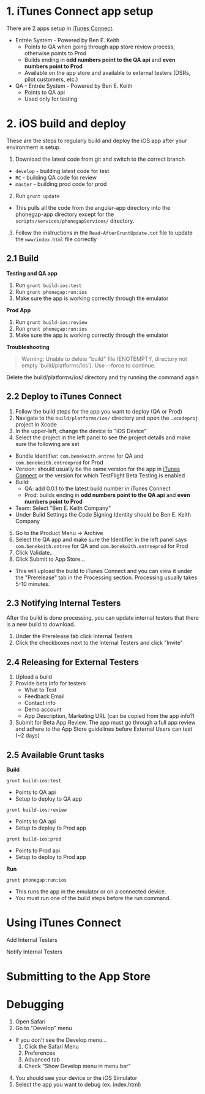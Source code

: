# 1. iTunes Connect app setup

There are 2 apps setup in [iTunes Connect](itunesconnect.apple.com).

 - Entrée System - Powered by Ben E. Keith
   - Points to QA when going through app store review process, otherwise points to Prod
   - Builds ending in **odd numbers point to the QA api** and **even numbers point to Prod**
   - Available on the app store and available to external testers (DSRs, pilot customers, etc.)
 - QA - Entrée System - Powered by Ben E. Keith
   - Points to QA api
   - Used only for testing

# 2. iOS build and deploy

These are the steps to regularly build and deploy the iOS app after your environment is setup.

1. Download the latest code from git and switch to the correct branch
  - ```develop``` - building latest code for test
  - ```RC``` - building QA code for review
  - ```master``` - building prod code for prod
2. Run ```grunt update```
  - This pulls all the code from the angular-app directory into the phonegap-app directory except for the ```scripts/services/phonegapServices/``` directory.
3. Follow the instructions in the ```Read-AfterGruntUpdate.txt``` file to update the ```www/index.html``` file correctly

## 2.1 Build

**Testing and QA app**

1. Run ```grunt build-ios:test```
2. Run ```grunt phonegap:run:ios```
3. Make sure the app is working correctly through the emulator

**Prod App**

1. Run ```grunt build-ios:review```
2. Run ```grunt phonegap:run:ios```
3. Make sure the app is working correctly through the emulator

**Troubleshooting**

> Warning: Unable to delete "build" file (ENOTEMPTY, directory not empty 'build/platforms/ios'). Use --force to continue.

Delete the build/platforms/ios/ directory and try running the command again	

## 2.2 Deploy to iTunes Connect

1. Follow the build steps for the app you want to deploy (QA or Prod)
2. Navigate to the ```build/platforms/ios/``` directory and open the ```.xcodeproj``` project in Xcode
3. In the upper-left, change the device to "iOS Device"
4. Select the project in the left panel to see the project details and make sure the following are set
 - Bundle Identifier: ```com.benekeith.entree``` for QA and ```com.benekeith.entreeprod``` for Prod
 - Version: should usually be the same version for the app in [iTunes Connect](itunesconnect.apple.com) or the version for which TestFlight Beta Testing is enabled
 - Build: 
	 - QA: add 0.0.1 to the latest build number in iTunes Connect
	 - Prod: builds ending in **odd numbers point to the QA api** and **even numbers point to Prod**
 - Team: Select "Ben E. Keith Company"
 - Under Build Settings the Code Signing Identity should be Ben E. Keith Company
5. Go to the Product Menu -> Archive
6. Select the QA app and make sure the Identifier in the left panel says ```com.benekeith.entree``` for QA and ```com.benekeith.entreeprod``` for Prod
7. Click Validate..
8. Click Submit to App Store...
 - This will upload the build to iTunes Connect and you can view it under the "Prerelease" tab in the Processing section. Processing usually takes 5-10 minutes.

## 2.3 Notifying Internal Testers

After the build is done processing, you can update internal testers that there is a new build to download.

1. Under the Prerelease tab click Internal Testers
2. Click the checkboxes next to the Internal Testers and click "Invite"

## 2.4 Releasing for External Testers

1. Upload a build
2. Provide beta info for testers 
	- What to Test
	- Feedback Email
	- Contact info
	- Demo account
	- App Description, Marketing URL (can be copied from the app info?)
3. Submit for Beta App Review. The app must go through a full app review and adhere to the App Store guidelines before External Users can test (~2 days)

## 2.5 Available Grunt tasks

**Build**

```grunt build-ios:test```

- Points to QA api
- Setup to deploy to QA app

```grunt build-ios:review```

- Points to QA api
- Setup to deploy to Prod app

```grunt build-ios:prod```

- Points to Prod api
- Setup to deploy to Prod app

**Run**

```grunt phonegap:run:ios```

- This runs the app in the emulator or on a connected device.
- You must run one of the build steps before the run command.

# Using iTunes Connect

Add Internal Testers

Notify Internal Testers

# Submitting to the App Store

# Debugging

1. Open Safari
2. Go to "Develop" menu
  - If you don't see the Develop menu...
    1. Click the Safari Menu
    2. Preferences
    3. Advanced tab
    4. Check "Show Develop menu in menu bar"
4. You should see your device or the iOS Simulator 
5. Select the app you want to debug (ex. index.html)
